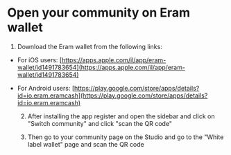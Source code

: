 # Open your community on Eram wallet

1. Download the Eram wallet from the following links:

* For iOS users: [https://apps.apple.com/il/app/eram-wallet/id1491783654](https://apps.apple.com/il/app/eram-wallet/id1491783654)
* For Android users: [https://play.google.com/store/apps/details?id=io.eram.eramcash](https://play.google.com/store/apps/details?id=io.eram.eramcash)

   2. After installing the app register and open the sidebar and click on "Switch community" and click "scan the QR code"

   3. Then go to your community page on the Studio and go to the "White label wallet" page and scan the QR code

